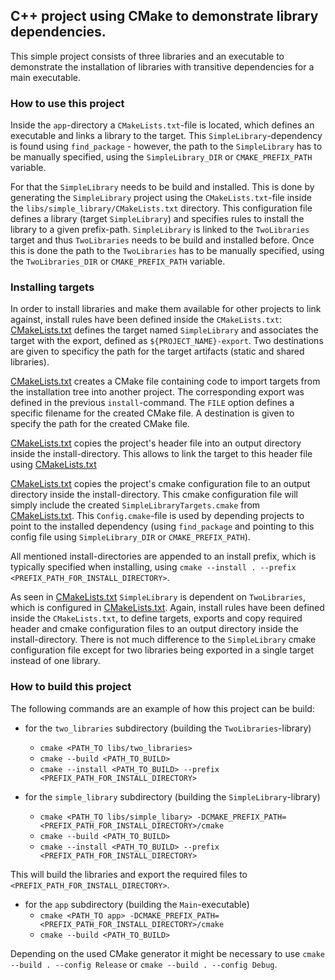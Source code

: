 ## C++ project using CMake to demonstrate library dependencies.

This simple project consists of three libraries and an executable to demonstrate the installation of libraries with transitive dependencies for a main executable.

### How to use this project

Inside the `app`-directory a `CMakeLists.txt`-file is located, which defines an executable and links a library to the target.
This `SimpleLibrary`-dependency is found using `find_package` - however, the path to the `SimpleLibrary` has to be manually specified,
using the `SimpleLibrary_DIR` or `CMAKE_PREFIX_PATH` variable.

For that the `SimpleLibrary` needs to be build and installed. This is done by generating the `SimpleLibrary` project using the `CMakeLists.txt`-file
inside the `libs/simple_library/CMakeLists.txt` directory.
This configuration file defines a library (target `SimpleLibrary`) and specifies rules to install the library to a given prefix-path.
`SimpleLibrary` is linked to the `TwoLibraries` target and thus `TwoLibraries` needs to be build and installed before.
Once this is done the path to the `TwoLibraries` has to be manually specified, using the `TwoLibraries_DIR` or `CMAKE_PREFIX_PATH` variable.

### Installing targets

In order to install libraries and make them available for other projects to link against, install rules have been defined inside the `CMakeLists.txt`:
[CMakeLists.txt](libs/simple_library/CMakeLists.txt#L24) defines the target named `SimpleLibrary` and associates the target with the export, defined as `${PROJECT_NAME}-export`.
Two destinations are given to specificy the path for the target artifacts (static and shared libraries).

[CMakeLists.txt](libs/simple_library/CMakeLists.txt#L30) creates a CMake file containing code to import targets from the installation tree into another project.
The corresponding export was defined in the previous `install`-command. The `FILE` option defines a specific filename for the created CMake file.
A destination is given to specify the path for the created CMake file.

[CMakeLists.txt](libs/simple_library/CMakeLists.txt#L36) copies the project's header file into an output directory inside the install-directory.
This allows to link the target to this header file using [CMakeLists.txt](libs/simple_library/CMakeLists.txt#L13)

[CMakeLists.txt](libs/simple_library/CMakeLists.txt#L41) copies the project's cmake configuration file to an output directory inside the install-directory.
This cmake configuration file will simply include the created `SimpleLibraryTargets.cmake` from [CMakeLists.txt](libs/simple_library/CMakeLists.txt#L31).
This `Config.cmake`-file is used by depending projects to point to the installed dependency (using `find_package` and pointing to this config file using
`SimpleLibrary_DIR` or `CMAKE_PREFIX_PATH`).

All mentioned install-directories are appended to an install prefix, which is typically specified when installing, using
`cmake --install . --prefix <PREFIX_PATH_FOR_INSTALL_DIRECTORY>`.


As seen in [CMakeLists.txt](libs/simple_library/CMakeLists.txt#L4) `SimpleLibrary` is dependent on `TwoLibraries`,
which is configured in [CMakeLists.txt](libs/two_libraries/CMakeLists.txt).
Again, install rules have been defined inside the `CMakeLists.txt`, to define targets, exports and copy required header and cmake configuration files to an output directory
inside the install-directory. There is not much difference to the `SimpleLibrary` cmake configuration file except for two libraries being exported in a single target instead of one library.

### How to build this project

The following commands are an example of how this project can be build:
- for the `two_libraries` subdirectory (building the `TwoLibraries`-library)
  - `cmake <PATH_TO libs/two_libraries>`
  - `cmake --build <PATH_TO_BUILD>`
  - `cmake --install <PATH_TO_BUILD> --prefix <PREFIX_PATH_FOR_INSTALL_DIRECTORY>`

- for the `simple_library` subdirectory (building the `SimpleLibrary`-library)
  - `cmake <PATH_TO libs/simple_libary> -DCMAKE_PREFIX_PATH=<PREFIX_PATH_FOR_INSTALL_DIRECTORY>/cmake`
  - `cmake --build <PATH_TO_BUILD>`
  - `cmake --install <PATH_TO_BUILD> --prefix <PREFIX_PATH_FOR_INSTALL_DIRECTORY>`

This will build the libraries and export the required files to `<PREFIX_PATH_FOR_INSTALL_DIRECTORY>`.

- for the `app` subdirectory (building the `Main`-executable)
  - `cmake <PATH_TO app> -DCMAKE_PREFIX_PATH=<PREFIX_PATH_FOR_INSTALL_DIRECTORY>/cmake`
  - `cmake --build <PATH_TO_BUILD>`

Depending on the used CMake generator it might be necessary to use `cmake --build . --config Release` or `cmake --build . --config Debug`.
